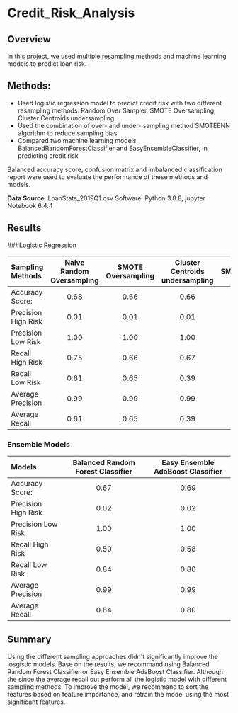 # Credit_Risk_Analysis

## Overview
In this project, we used multiple resampling methods and machine learning models to predict loan risk.

## Methods:

- Used logistic regression model to predict credit risk with two different resampling methods: Random Over Sampler, SMOTE Oversampling, Cluster Centroids undersampling
- Used the combination of over- and under- sampling method SMOTEENN algorithm to reduce sampling bias
- Compared two machine learning models, BalancedRandomForestClassifier and EasyEnsembleClassifier, in predicting credit risk

Balanced accuracy score, confusion matrix and imbalanced classification report were used to evaluate the performance of these methods and models.

**Data Source**: LoanStats_2019Q1.csv
Software: Python 3.8.8, jupyter Notebook 6.4.4 

## Results

###Logistic Regression

<center>

| Sampling Methods | Naive Random Oversampling |  SMOTE Oversampling |Cluster Centroids undersampling| SMOTEENN|
|:-----------|:------:|:------:|:------:|:------:|
| Accuracy Score: | 0.68 | 0.66 |0.66|0.53|
| Precision High Risk | 0.01 | 0.01  |0.01|0.01|
| Precision Low Risk | 1.00 | 1.00  |1.00|1.00|
| Recall High Risk | 0.75 | 0.66  |0.67|0.73|
| Recall Low Risk | 0.61 | 0.65 |0.39|0.58|
| Average Precision| 0.99 | 0.99 |0.99|0.99|
| Average Recall | 0.61 | 0.65 |0.39|0.58|

</center>

### Ensemble Models

<center>

| Models | Balanced Random Forest Classifier| Easy Ensemble AdaBoost Classifier |
|:-----------|:---------------:|:----------------:|
| Accuracy Score: | 0.67 | 0.69 |
| Precision High Risk | 0.02 | 0.02 |
| Precision Low Risk | 1.00 | 1.00 |
| Recall High Risk | 0.50 | 0.58 |
| Recall Low Risk | 0.84 | 0.80 |
| Average Precision| 0.99 | 0.99 |
| Average Recall | 0.84 | 0.80 |

</center>

## Summary

Using the different sampling approaches didn't significantly improve the losgistic models. Base on the results, we recommand using Balanced Random Forest Classifier or Easy Ensemble AdaBoost Classifier. Although the  since the average recall out perform all the logistic model with different sampling methods. To improve the model, we recommand to sort the features based on feature importance, and retrain the model using the most significant features.